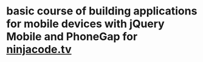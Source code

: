 basic course of building applications for mobile devices with jQuery Mobile and PhoneGap for [ninjacode.tv](ninjacode.tv)
=========================================================================================================================

